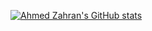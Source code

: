 [![Ahmed Zahran's GitHub stats](https://github-readme-stats.vercel.app/api?username=Ahmed-Zahran-AZ)](https://github.com/Ahmed-Zahran-AZ/github-readme-stats)
